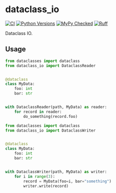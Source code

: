 # dataclass_io

[![CI](https://github.com/msto/dataclass_io/actions/workflows/python_package.yml/badge.svg?branch=main)](https://github.com/msto/dataclass_io/actions/workflows/python_package.yml?query=branch%3Amain)
[![Python Versions](https://img.shields.io/badge/python-3.11_|_3.12-blue)](https://github.com/msto/dataclass_io)
[![MyPy Checked](http://www.mypy-lang.org/static/mypy_badge.svg)](http://mypy-lang.org/)
[![Ruff](https://img.shields.io/endpoint?url=https://raw.githubusercontent.com/astral-sh/ruff/main/assets/badge/v2.json)](https://docs.astral.sh/ruff/)

Dataclass IO.

## Usage

```py
from dataclasses import dataclass
from dataclass_io import DataclassReader


@dataclass
class MyData:
    foo: int
    bar: str


with DataclassReader(path, MyData) as reader:
    for record in reader:
        do_something(record.foo)
```


```py
from dataclasses import dataclass
from dataclass_io import DataclassWriter


@dataclass
class MyData:
    foo: int
    bar: str


with DataclassWriter(path, MyData) as writer:
    for i in range(3):
        record = MyData(foo=i, bar="something")
        writer.write(record)
```
